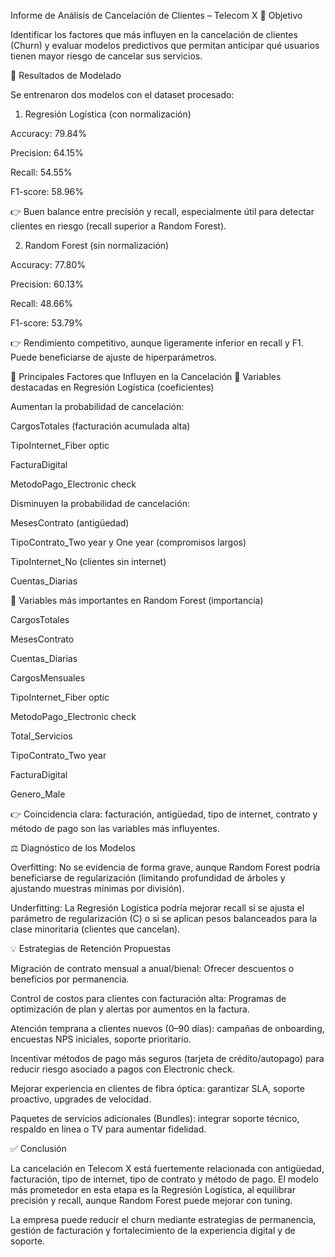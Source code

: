 Informe de Análisis de Cancelación de Clientes – Telecom X
🎯 Objetivo

Identificar los factores que más influyen en la cancelación de clientes (Churn) y evaluar modelos predictivos que permitan anticipar qué usuarios tienen mayor riesgo de cancelar sus servicios.

🔎 Resultados de Modelado

Se entrenaron dos modelos con el dataset procesado:

1. Regresión Logística (con normalización)

Accuracy: 79.84%

Precision: 64.15%

Recall: 54.55%

F1-score: 58.96%

👉 Buen balance entre precisión y recall, especialmente útil para detectar clientes en riesgo (recall superior a Random Forest).

2. Random Forest (sin normalización)

Accuracy: 77.80%

Precision: 60.13%

Recall: 48.66%

F1-score: 53.79%

👉 Rendimiento competitivo, aunque ligeramente inferior en recall y F1. Puede beneficiarse de ajuste de hiperparámetros.

📌 Principales Factores que Influyen en la Cancelación
🔹 Variables destacadas en Regresión Logística (coeficientes)

Aumentan la probabilidad de cancelación:

CargosTotales (facturación acumulada alta)

TipoInternet_Fiber optic

FacturaDigital

MetodoPago_Electronic check

Disminuyen la probabilidad de cancelación:

MesesContrato (antigüedad)

TipoContrato_Two year y One year (compromisos largos)

TipoInternet_No (clientes sin internet)

Cuentas_Diarias

🔹 Variables más importantes en Random Forest (importancia)

CargosTotales

MesesContrato

Cuentas_Diarias

CargosMensuales

TipoInternet_Fiber optic

MetodoPago_Electronic check

Total_Servicios

TipoContrato_Two year

FacturaDigital

Genero_Male

👉 Coincidencia clara: facturación, antigüedad, tipo de internet, contrato y método de pago son las variables más influyentes.

⚖️ Diagnóstico de los Modelos

Overfitting: No se evidencia de forma grave, aunque Random Forest podría beneficiarse de regularización (limitando profundidad de árboles y ajustando muestras mínimas por división).

Underfitting: La Regresión Logística podría mejorar recall si se ajusta el parámetro de regularización (C) o si se aplican pesos balanceados para la clase minoritaria (clientes que cancelan).

💡 Estrategias de Retención Propuestas

Migración de contrato mensual a anual/bienal: Ofrecer descuentos o beneficios por permanencia.

Control de costos para clientes con facturación alta: Programas de optimización de plan y alertas por aumentos en la factura.

Atención temprana a clientes nuevos (0–90 días): campañas de onboarding, encuestas NPS iniciales, soporte prioritario.

Incentivar métodos de pago más seguros (tarjeta de crédito/autopago) para reducir riesgo asociado a pagos con Electronic check.

Mejorar experiencia en clientes de fibra óptica: garantizar SLA, soporte proactivo, upgrades de velocidad.

Paquetes de servicios adicionales (Bundles): integrar soporte técnico, respaldo en línea o TV para aumentar fidelidad.

✅ Conclusión

La cancelación en Telecom X está fuertemente relacionada con antigüedad, facturación, tipo de internet, tipo de contrato y método de pago.
El modelo más prometedor en esta etapa es la Regresión Logística, al equilibrar precisión y recall, aunque Random Forest puede mejorar con tuning.

La empresa puede reducir el churn mediante estrategias de permanencia, gestión de facturación y fortalecimiento de la experiencia digital y de soporte.
